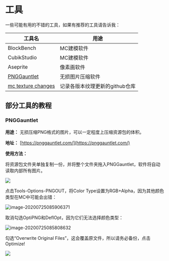# 工具

一些可能有用的不错的工具，如果有推荐的工具请告诉我：

| 工具名                                                       | 用途                           |
| ------------------------------------------------------------ | ------------------------------ |
| BlockBench                                                   | MC建模软件                     |
| CubikStudio                                                  | MC建模软件                     |
| Aseprite                                                     | 像素画软件                     |
| [PNGGauntlet](#pnggauntlet)                                  | 无损图片压缩软件               |
| [mc texture changes](https://github.com/Kraineff/mc-texture-changes) | 记录各版本纹理更新的github仓库 |

## 部分工具的教程

### PNGGauntlet

**用途：** 无损压缩PNG格式的图片，可以一定程度上压缩资源包的体积。

**地址：** [https://pnggauntlet.com/](https://pnggauntlet.com/)

**使用方法：**

将资源包文件夹单独复制一份，并将整个文件夹拖入PNGGauntlet，软件将自动读取内部所有图片。

![](https://i.loli.net/2020/07/28/SKgPRG8wcYEMse1.png)

点击Tools-Options-PNGOUT，将Color Type设置为RGB+Alpha，因为其他颜色类型在MC中可能会出错：

![image-20200725085906371](https://i.loli.net/2020/07/28/oiFw4l9evu8bUqn.png)

取消勾选OptiPNG和DeflOpt，因为它们无法选择颜色类型：

![image-20200725085808632](https://i.loli.net/2020/07/28/KnO1gyuTItvqQfC.png)

勾选“Overwrite Original Files”，这会覆盖原文件，所以请务必备份，点击Optimize!

![](https://i.loli.net/2020/11/18/gUEiZDPvSLaAf8F.png)
